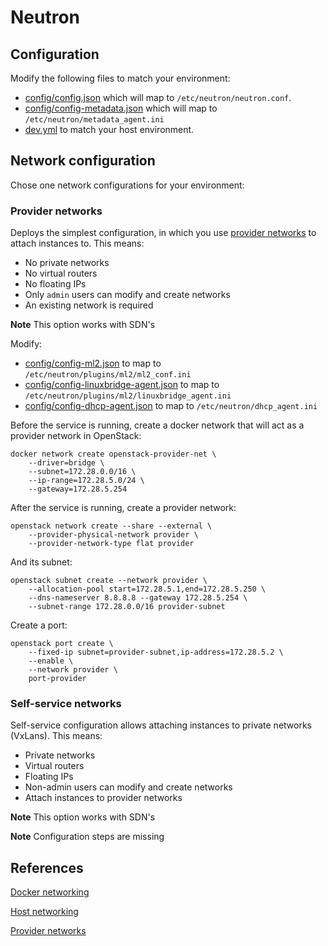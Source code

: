 # Neutron

## Configuration

Modify the following files to match your environment:

* [config/config.json](config/config.json) which will map to `/etc/neutron/neutron.conf`.
* [config/config-metadata.json](config/config-metadata.json) which will map to `/etc/neutron/metadata_agent.ini`
* [dev.yml](dev.yml) to match your host environment.

## Network configuration

Chose one network configurations for your environment:

### Provider networks

Deploys the simplest configuration, in which you use [provider networks](https://docs.openstack.org/newton/install-guide-rdo/launch-instance-networks-provider.html) to attach instances to. This means:

* No private networks
* No virtual routers
* No floating IPs
* Only `admin` users can modify and create networks
* An existing network is required

**Note** This option works with SDN's

Modify:

* [config/config-ml2.json](config/config-ml2.json) to map to `/etc/neutron/plugins/ml2/ml2_conf.ini`
* [config/config-linuxbridge-agent.json](config/config-linuxbridge-agent.json) to map to `/etc/neutron/plugins/ml2/linuxbridge_agent.ini`
* [config/config-dhcp-agent.json](config/config-dhcp-agent.json) to map to `/etc/neutron/dhcp_agent.ini`

Before the service is running, create a docker network that will act as a provider network in OpenStack:

    docker network create openstack-provider-net \
        --driver=bridge \
        --subnet=172.28.0.0/16 \
        --ip-range=172.28.5.0/24 \
        --gateway=172.28.5.254

After the service is running, create a provider network:

    openstack network create --share --external \
        --provider-physical-network provider \
        --provider-network-type flat provider

And its subnet:

    openstack subnet create --network provider \
        --allocation-pool start=172.28.5.1,end=172.28.5.250 \
        --dns-nameserver 8.8.8.8 --gateway 172.28.5.254 \
        --subnet-range 172.28.0.0/16 provider-subnet

Create a port:

    openstack port create \
        --fixed-ip subnet=provider-subnet,ip-address=172.28.5.2 \
        --enable \
        --network provider \
        port-provider

### Self-service networks

Self-service configuration allows attaching instances to private networks (VxLans). This means:

* Private networks
* Virtual routers
* Floating IPs
* Non-admin users can modify and create networks
* Attach instances to provider networks

**Note** This option works with SDN's

**Note** Configuration steps are missing

## References

[Docker networking](https://docs.docker.com/engine/reference/commandline/network_create/#specify-advanced-options)

[Host networking](https://docs.openstack.org/neutron/pike/install/environment-networking-obs.html)

[Provider networks](https://docs.openstack.org/neutron/pike/install/controller-install-option1-obs.html)
